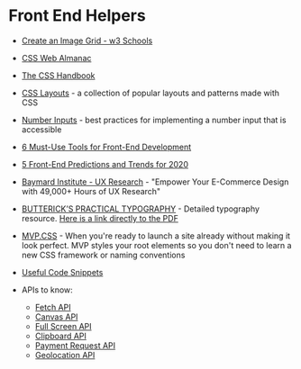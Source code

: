 # Front End Helpers

* [Create an Image Grid - w3 Schools](https://www.w3schools.com/howto/howto_js_image_grid.asp)

* [CSS Web Almanac](https://almanac.httparchive.org/en/2019/css?utm_source=CSS-Weekly&utm_campaign=Issue-387&utm_medium=email#introduction)

* [The CSS Handbook](https://www.freecodecamp.org/news/the-css-handbook-a-handy-guide-to-css-for-developers-b56695917d11/)

* [CSS Layouts](https://csslayout.io/) - a collection of popular layouts and patterns made with CSS

* [Number Inputs](https://technology.blog.gov.uk/2020/02/24/why-the-gov-uk-design-system-team-changed-the-input-type-for-numbers/) - best practices for implementing a number input that is accessible

* [6 Must-Use Tools for Front-End Development](https://medium.com/better-programming/6-must-use-tools-for-front-end-development-643f50c9161)

* [5 Front-End Predictions and Trends for 2020](https://medium.com/better-programming/5-front-end-predictions-and-trends-for-2020-afc949e0eba2)

* [Baymard Institute - UX Research](https://baymard.com) - "Empower Your E-Commerce Design with 49,000+ Hours of UX Research"

* [BUTTERICK’S PRACTICAL TYPOGRAPHY](https://practicaltypography.com/) - Detailed typography resource. [Here is a link directly to the PDF](https://toc.cryptobook.us/book.pdf)

* [MVP.CSS](https://andybrewer.github.io/mvp/) - When you're ready to launch a site already without making it look perfect. MVP styles your root elements so you don't need to learn a new CSS framework or naming conventions

* [Useful Code Snippets](https://www.30secondsofcode.org)

* APIs to know:
  * [Fetch API](https://developer.mozilla.org/en-US/docs/Web/API/Fetch_API)
  * [Canvas API](https://www.w3schools.com/tags/ref_canvas.asp)
  * [Full Screen API](https://developer.mozilla.org/en-US/docs/Web/API/Fullscreen_API)
  * [Clipboard API](https://developer.mozilla.org/en-US/docs/Web/API/Clipboard_API)
  * [Payment Request API](https://developer.mozilla.org/en-US/docs/Web/API/Payment_Request_API)
  * [Geolocation API](https://developer.mozilla.org/en-US/docs/Web/API/Geolocation_API)
  